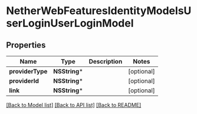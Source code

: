 # NetherWebFeaturesIdentityModelsUserLoginUserLoginModel

## Properties
Name | Type | Description | Notes
------------ | ------------- | ------------- | -------------
**providerType** | **NSString*** |  | [optional] 
**providerId** | **NSString*** |  | [optional] 
**link** | **NSString*** |  | [optional] 

[[Back to Model list]](../README.md#documentation-for-models) [[Back to API list]](../README.md#documentation-for-api-endpoints) [[Back to README]](../README.md)



